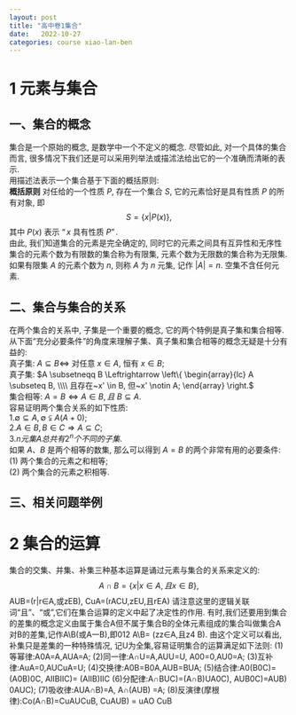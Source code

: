 ```yaml
---
layout: post
title: "高中卷1集合"
date:   2022-10-27
categories: course xiao-lan-ben
---
```


# 1 元素与集合

## 一、集合的概念
集合是一个原始的概念$,$ 是数学中一个不定义的概念$.$ 尽管如此$,$ 对一个具体的集合而言$,$ 很多情况下我们还是可以采用列举法或描沭法给出它的一个准确而清晰的表示$.$  
用描述法表示一个集合基于下面的概括原则$:$  
**概括原则** 对任给的一个性质 $P,$ 存在一个集合 $S,$ 它的元素恰好是具有性质 $P$ 的所有对象$,$ 即  
$$S = \{x \vert P(x)\}, $$
其中 $P(x)$ 表示 $“x$ 具有性质 $P”.$  
由此$,$ 我们知道集合的元素是完全确定的$,$ 同时它的元素之间具有互异性和无序性集合的元素个数为有限数的集合称为有限集$,$ 元素个数为无限数的集合称为无限集$.$ 如果有限集 $A$ 的元素个数为 $n,$ 则称 $A$ 为 $n$ 元集$,$ 记作 $\vert A \vert = n.$ 空集不含任何元素$.$  

## 二、集合与集合的关系
在两个集合的关系中$,$ 子集是一个重要的概念$,$ 它的两个特例是真子集和集合相等$.$ 从下面“充分必要条件”的角度来理解子集、真子集和集合相等的概念无疑是十分有益的$:$  
真子集$:$ $A \subseteq B \Leftrightarrow$ 对任意 $x \in A,$ 恒有 $x \in B;$  
真子集$:$ $A \subsetneqq B \Leftrightarrow \left\{ \begin{array}{lc} A \subseteq B, \\\\ 且存在~x' \in B, 但~x' \notin A; \end{array} \right.$  
集合相等$:$ $A = B \Leftrightarrow A \in B, 且~B \subseteq A.$  
容易证明两个集合关系的如下性质$:$  
$1. \emptyset \subseteq A, \emptyset \subsetneqq A (A+0);$  
$2. A \in B, B \in C \Rightarrow A \subseteq C;$  
$3. n 元集 A 总共有 2^n 个不同的子集.$  
如果 $A、B$ 是两个相等的数集$,$ 那么可以得到 $A = B$ 的两个非常有用的必要条件$:$  
$(1)$ 两个集合的元素之和相等$;$  
$(2)$ 两个集合的元素之积相等$.$

## 三、相关问题举例

# 2 集合的运算

集合的交集、并集、补集三种基本运算是诵过元素与集合的关系来定义的$:$  
$$A \cap B = \{x \vert x \in A, 且x \in B\},$$
AUB=(r|r∈A,或zEB), CuA=(rACU,zEU,且rEA) 请注意这里的逻辑关联词“且”、“或”,它们在集合运算的定义中起了决定性的作用.
有时,我们还要用到集合的差集的概念定义由属于集合A但不属于集合B的全体元素组成的集合叫做集合A对B的差集,记作A\B(或A一B),即012 A\B= (zz∈A,且z4 B).
由这个定义可以看出,补集只是差集的一种特殊情况, 记U为全集,容易证明集合的运算满足如下法则: (1)等幂律:A0A=A,AUA=A; (2)同一律:A∩U=A,AUU=U, A00=0,AU0=A; (3)互补律:AuA=0,AUCuA=U; (4)交换律:A0B=B0A,AUB=BUA; (5)结合律:A0(B0C)=(A0B)0C, AIIBIIC)= (AIIB)IIC (6)分配律:A∩BUC)=(A∩B)UA0C), AUB0C)=AUB) 0AUC); (7)吸收律:AUA∩B)=A, A∩(AUB) =A; (8)反演律(摩根律):Co(A∩B)=CuAUCuB, CuAUB) = uAO CuB